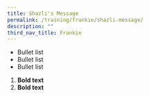 ```yaml
---
title: Shazli's Message
permalink: /training/frankie/shazli-message/
description: ""
third_nav_title: Frankie
---
```

* Bullet list
* Bullet list 
* Bullet list


1. **Bold text**
2. **Bold text**


